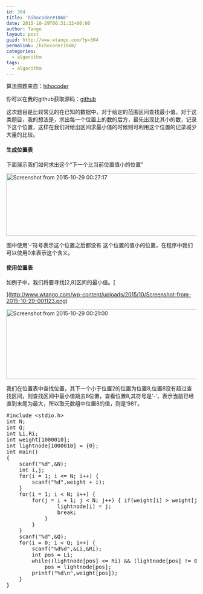 ```yaml
---
id: 304
title: 'hihocoder#1068'
date: 2015-10-29T00:31:22+00:00
author: Tango
layout: post
guid: http://www.wtango.com/?p=304
permalink: /hihocoder1068/
categories:
  - algorithm
tags:
  - algorithm
---
```

算法原题来自：<a href="http://hihocoder.com/problemset/problem/1068" target="_blank">hihocoder</a>

你可以在我的github获取源码：<a href="https://github.com/Wtango/hihocoder/blob/master/code1068.c" target="_blank">github</a>

这次题目是比较常见的在已知的数据中，对于给定的范围区间查找最小值。对于这类题目，我的想法是，求出每一个位置上的数的后方，最先出现比其小的数，记录下这个位置，这样在我们对给出区间求最小值的时候则可利用这个位置的记录减少大量的比较。

<!--more-->

#### 生成位置表

下面展示我们如何求出这个“下一个比当前位置值小的位置”

[<img class="aligncenter size-full wp-image-307" src="http://www.wtango.com/wp-content/uploads/2015/10/Screenshot-from-2015-10-29-002717.png" alt="Screenshot from 2015-10-29 00:27:17" width="576" height="165" srcset="http://www.wtango.com/wp-content/uploads/2015/10/Screenshot-from-2015-10-29-002717.png 576w, http://www.wtango.com/wp-content/uploads/2015/10/Screenshot-from-2015-10-29-002717-300x86.png 300w" sizes="(max-width: 576px) 100vw, 576px" />](http://www.wtango.com/wp-content/uploads/2015/10/Screenshot-from-2015-10-29-002717.png)

图中使用‘-’符号表示这个位置之后都没有 这个位置的值小的位置，在程序中我们可以使用0来表示这个含义。

#### 使用位置表

如例子中，我们将要寻找[2,8]区间的最小值。[
  
](http://www.wtango.com/wp-content/uploads/2015/10/Screenshot-from-2015-10-29-001123.png) 

[<img class="aligncenter size-full wp-image-306" src="http://www.wtango.com/wp-content/uploads/2015/10/Screenshot-from-2015-10-29-002100.png" alt="Screenshot from 2015-10-29 00:21:00" width="585" height="184" srcset="http://www.wtango.com/wp-content/uploads/2015/10/Screenshot-from-2015-10-29-002100.png 585w, http://www.wtango.com/wp-content/uploads/2015/10/Screenshot-from-2015-10-29-002100-300x94.png 300w" sizes="(max-width: 585px) 100vw, 585px" />](http://www.wtango.com/wp-content/uploads/2015/10/Screenshot-from-2015-10-29-002100.png)

我们在位置表中查找位置，其下一个小于位置2的位置为位置8,位置8没有超过查找区间，则查找区间中最小值跳去8位置，查看位置8,其符号是‘-’，表示当前已经直到末尾为最大，所以取元数组中位置8的值，则是‘981’。

<pre class="brush: cpp; title: ; notranslate" title="">#include &lt;stdio.h&gt;
int N;
int Q;
int Li,Ri;
int weight[1000010];
int lightnode[1000010] = {0};
int main()
{
	scanf("%d",&N);
	int i,j;
	for(i = 1; i &lt;= N; i++) {
		scanf("%d",weight + i);
	}
	for(i = 1; i &lt; N; i++) {
		for(j = i + 1; j &lt; N; j++) { if(weight[i] &gt; weight[j]) {
				lightnode[i] = j;
				break;
			}
		}
	}
	scanf("%d",&Q);
	for(i = 0; i &lt; Q; i++) {
		scanf("%d%d",&Li,&Ri);
		int pos = Li;
		while((lightnode[pos] &lt;= Ri) && (lightnode[pos] != 0))
			pos = lightnode[pos];
		printf("%d\n",weight[pos]);
	}
}
</pre>